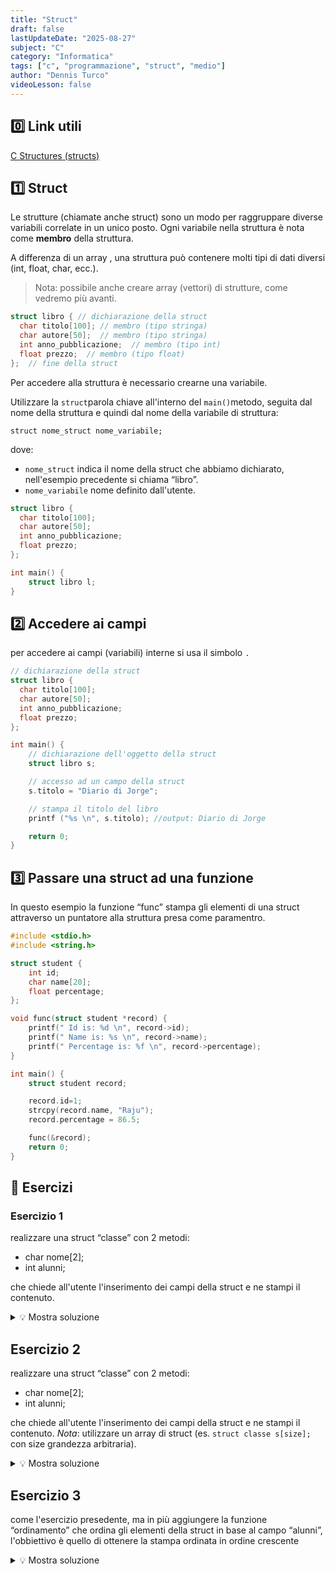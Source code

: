```yaml
---
title: "Struct"
draft: false
lastUpdateDate: "2025-08-27"
subject: "C"
category: "Informatica"
tags: ["c", "programmazione", "struct", "medio"]
author: "Dennis Turco"
videoLesson: false
---
```


## 0️⃣ Link utili

[C Structures (structs)](https://www.w3schools.com/c/c_structs.php#)

## 1️⃣ Struct

Le strutture (chiamate anche struct) sono un modo per raggruppare diverse variabili correlate in un unico posto. Ogni variabile nella struttura è nota come **membro** della struttura.

A differenza di un array , una struttura può contenere molti tipi di dati diversi (int, float, char, ecc.).

> Nota: possibile anche creare array (vettori) di strutture, come vedremo più avanti.
> 

```c
struct libro { // dichiarazione della struct
  char titolo[100]; // membro (tipo stringa)
  char autore[50];  // membro (tipo stringa)
  int anno_pubblicazione;  // membro (tipo int)
  float prezzo;  // membro (tipo float)
};  // fine della struct
```

Per accedere alla struttura è necessario crearne una variabile.

Utilizzare la `struct`parola chiave all'interno del `main()`metodo, seguita dal nome della struttura e quindi dal nome della variabile di struttura:

`struct nome_struct nome_variabile;`

dove:

- `nome_struct` indica il nome della struct che abbiamo dichiarato, nell'esempio precedente si chiama “libro”.
- `nome_variabile` nome definito dall'utente.

```c
struct libro {
  char titolo[100];
  char autore[50];
  int anno_pubblicazione;
  float prezzo;
};

int main() {
    struct libro l;
}
```

## 2️⃣ Accedere ai campi

per accedere ai campi (variabili) interne si usa il simbolo `.`

```c
// dichiarazione della struct
struct libro {
  char titolo[100];
  char autore[50];
  int anno_pubblicazione;
  float prezzo;
};

int main() {
    // dichiarazione dell'oggetto della struct
    struct libro s;

    // accesso ad un campo della struct
    s.titolo = "Diario di Jorge";

    // stampa il titolo del libro
    printf ("%s \n", s.titolo); //output: Diario di Jorge

    return 0;
}
```

## 3️⃣ Passare una struct ad una funzione

In questo esempio la funzione “func” stampa gli elementi di una struct attraverso un puntatore alla struttura presa come paramentro.

```c
#include <stdio.h>
#include <string.h>

struct student {
    int id;
    char name[20];
    float percentage;
};

void func(struct student *record) {
    printf(" Id is: %d \n", record->id);
    printf(" Name is: %s \n", record->name);
    printf(" Percentage is: %f \n", record->percentage);
}

int main() {
    struct student record;

    record.id=1;
    strcpy(record.name, "Raju");
    record.percentage = 86.5;

    func(&record);
    return 0;
}
```

## 📑 Esercizi

### Esercizio 1

realizzare una struct “classe” con 2 metodi:

- char nome[2];
- int alunni;

che chiede all'utente l'inserimento dei campi della struct e ne stampi il contenuto.

<details>
<summary>💡 Mostra soluzione</summary>

```c
#include <stdio.h>

struct classe {
    char nome[2];
    int alunni;
};

int main() {

    struct classe s;

    // inserimento
    printf("Inserisci il nome della classe (1A, 2B..): ");
    scanf("%s", s[i].nome);
    printf("Inserisci il numero di alunni: ");
    scanf("%d", &s[i].alunni);
    printf("\n");

    // stampa
    printf("Nome della classe: %s\n", s[i].nome);
    printf("Numero alunni: %d\n", s[i].alunni);
    printf("\n");

    return 0;
}
```

</details>

## Esercizio 2

realizzare una struct “classe” con 2 metodi:

- char nome[2];
- int alunni;

che chiede all'utente l'inserimento dei campi della struct e ne stampi il contenuto.
*Nota*: utilizzare un array di struct (es. `struct classe s[size];` con size grandezza arbitraria).
<details>
<summary>💡 Mostra soluzione</summary>

```c
#include <stdio.h>

struct classe {
    char nome[2];
    int alunni;
};

int main() {
    int size = 3;

    struct classe s[size];

    // inserimento
    for (int i=0; i<size; i++) {
        printf("Inserisci il nome della classe (1A, 2B..): ");
        scanf("%s", s[i].nome);
        printf("Inserisci il numero di alunni: ");
        scanf("%d", &s[i].alunni);

        printf("\n");
    }

    // stampa
    for (int i=0; i<size; i++) {
        printf("Nome della classe: %s\n", s[i].nome);
        printf("Numero alunni: %d\n", s[i].alunni);

        printf("\n");
    }

    return 0;
}
```

</details>

## Esercizio 3

come l'esercizio presedente, ma in più aggiungere la funzione “ordinamento” che ordina gli elementi della struct in base al campo “alunni”, l'obbiettivo è quello di ottenere la stampa ordinata in ordine crescente

<details>
<summary>💡 Mostra soluzione</summary>

```c
#include <stdio.h>
#include <string.h>

struct classe {
    char nome[2];
    int alunni;
};

void inserimento(struct classe *s, int size) {
    for (int i=0; i<size; i++) {
        printf("Inserisci il nome della classe (1A, 2B..): ");
        scanf("%s", s[i].nome);
        printf("Inserisci il numero di alunni: ");
        scanf("%d", &s[i].alunni);

        printf("\n");
    }
}

void stampa(struct classe *s, int size) {
    for (int i=0; i<size; i++) {
        printf("Nome della classe: %s\n", s[i].nome);
        printf("Numero alunni: %d\n", s[i].alunni);

        printf("\n");
    }
}

void ordinamento(struct classe *s, int size) {
    int temp;
    char temp_nome[2];
    for (int i=0; i<size; i++) {
        for (int j=i+1; j<size; j++) {
            if (s[i].alunni > s[j].alunni) {
                temp = s[i].alunni;
                s[i].alunni = s[j].alunni;
                s[j].alunni = temp;

                strcpy(temp_nome, s[i].nome);
                strcpy(s[i].nome, s[j].nome);
                strcpy(s[j].nome, temp_nome);
            }
        }
    }
}

int main() {
    int size = 3;

    struct classe s[size];

    // inserimento
    inserimento(&s, size);

    // ordinamento
    ordinamento(&s, size);

    // stampa
    stampa(&s, size);

    return 0;
}
```

</details>
